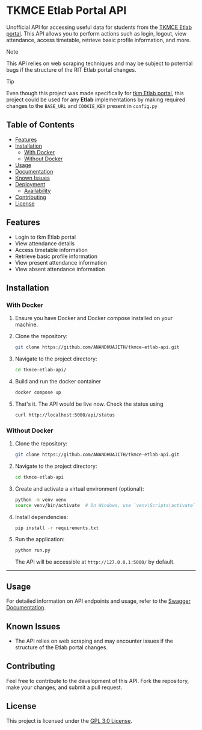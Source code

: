 # TKMCE Etlab Portal API

Unofficial API for accessing useful data for students from the [TKMCE Etlab portal](https://tkmce.etlab.in/user/login). This API allows you to perform actions such as login, logout, view attendance, access timetable, retrieve basic profile information, and more.

> [!NOTE]
> This API relies on web scraping techniques and may be subject to potential bugs if the structure of the RIT Etlab portal changes.

> [!TIP]
> Even though this project was made specifically for [tkm Etlab portal](https://tkmce.etlab.in/user/login), this project could be used for any **Etlab** implementations by making required changes to the `BASE_URL` and `COOKIE_KEY` present in `config.py`

## Table of Contents

- [Features](#features)
- [Installation](#installation)
  - [With Docker](#with-docker)
  - [Without Docker](#without-docker)
- [Usage](#usage)
- [Documentation](#documentation)
- [Known Issues](#known-issues)
- [Deployment](#deployment)
  - [Availability](#availability)
- [Contributing](#contributing)
- [License](#license)

## Features

- Login to tkm Etlab portal
- View attendance details
- Access timetable information
- Retrieve basic profile information
- View present attendance information
- View absent attendance information

## Installation

### With Docker

1. Ensure you have Docker and Docker compose installed on your machine.

2. Clone the repository:

   ```bash
   git clone https://github.com/ANANDHUAJITH/tkmce-etlab-api.git
   ```

3. Navigate to the project directory:

   ```bash
   cd tkmce-etlab-api/
   ```

4. Build and run the docker container

   ```bash
   docker compose up
   ```

5. That's it. The API would be live now. Check the status using

   ```bash
   curl http://localhost:5000/api/status
   ```

### Without Docker

1. Clone the repository:

   ```bash
   git clone https://github.com/ANANDHUAJITH/tkmce-etlab-api.git
   ```

2. Navigate to the project directory:

   ```bash
   cd tkmce-etlab-api
   ```

3. Create and activate a virtual environment (optional):

   ```bash
   python -m venv venv
   source venv/bin/activate  # On Windows, use `venv\Scripts\activate`
   ```

4. Install dependencies:

   ```bash
   pip install -r requirements.txt
   ```

5. Run the application:

   ```bash
   python run.py
   ```

   The API will be accessible at `http://127.0.0.1:5000/` by default.

---

## Usage

For detailed information on API endpoints and usage, refer to the [Swagger Documentation](https://rit-etlab-api.onrender.com/apidocs).

## Known Issues

- The API relies on web scraping and may encounter issues if the structure of the Etlab portal changes.




## Contributing

Feel free to contribute to the development of this API. Fork the repository, make your changes, and submit a pull request.

## License

This project is licensed under the [GPL 3.0 License](./LICENSE.md).
